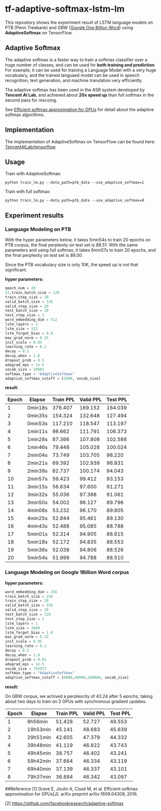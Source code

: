 # tf-adaptive-softmax-lstm-lm

This repository shows the experiment result of LSTM language models on PTB (Penn Treebank) and GBW ([Google One Billion Word](https://code.google.com/archive/p/1-billion-word-language-modeling-benchmark/)) using **AdaptiveSoftmax** on TensorFlow. 

## Adaptive Softmax

The adaptive softmax is a faster way to train a softmax classifier over a huge number of classes, and can be used for **both training and prediction**. For example, it can be used for training a Language Model with a very huge vocabulary, and the trained languaed model can be used in speech recognition, text generation, and machine translation very efficiently.

Tha adaptive softmax has been used in the ASR system developed by **Tencent AI Lab**, and achieved about **20x speed up** than full sotfmax in the second pass for rescoing.

See [Efficient softmax approximation for GPUs](https://arxiv.org/pdf/1609.04309v2.pdf) for detail about the adaptive softmax algorithms.

## Implementation

The implementation of AdaptiveSoftmax on TensorFlow can be found here: [TencentAILab/tensorflow](https://github.com/TencentAILab/tensorflow)

## Usage

Train with AdaptiveSoftmax:
```shell
python train_lm.py --data_path=ptb_data --use_adaptive_softmax=1
```
Train with full softmax:
```shell
python train_lm.py --data_path=ptb_data --use_adaptive_softmax=0
```

## Experiment results

### Language Modeling on PTB
With the hyper parameters below, it takes 5min54s to train 20 epochs on PTB corpus, the final perplexity on test set 
is *88.51*. With the same parameters and using full softmax, it takes 6min57s to train 20 epochs, and the final perplexity on test set is *89.00*. 

Since the PTB vocabulary size is only 10K, the speed up is not that significant.


**hyper parameters:**
```python
epoch_num = 20
51,train_batch_size = 128
train_step_size = 20
valid_batch_size = 128
valid_step_size = 20
test_batch_size = 20
test_step_size = 1
word_embedding_dim = 512
lstm_layers = 1
lstm_size = 512
lstm_forget_bias = 0.0
max_grad_norm = 0.25
init_scale = 0.05
learning_rate = 0.2
decay = 0.5
decay_when = 1.0
dropout_prob = 0.5
adagrad_eps = 1e-5
vocab_size = 10001
softmax_type = "AdaptiveSoftmax"
adaptive_softmax_cutoff = [2000, vocab_size]
```
**result:**

| Epoch | Elapse  | Train PPL | Valid PPL | Test PPL |
| ----- | ------  | ----------| --------- | -------- |
|  1    | 0min18s |   376.407 |  169.152  |  164.039 |
|  2    | 0min35s |   154.324 |  132.648  |  127.494 |
|  3    | 0min53s |   117.210 |  118.547  |  113.197 |
|  4    | 1min11s |    98.662 |  111.791  |  106.373 |
|  5    | 1min28s |    87.366 |  107.808  |  102.588 |
|  6    | 1min46s |    79.448 |  105.028  |  100.024 |
|  7    | 2min04s |    73.749 |  103.705  |   98.220 |
|  8    | 2min21s |    69.392 |  102.939  |   96.931 |
|  9    | 2min39s |    62.737 |  100.174  |   94.043 |
|  10   | 2min57s |    59.423 |   99.412  |   93.153 |
|  11   | 3min15s |    56.634 |   97.600  |   91.271 |
|  12   | 3min32s |    55.036 |   97.388  |   91.061 |
|  13   | 3min50s |    54.002 |   96.127  |   89.796 |
|  14   | 4min08s |    53.232 |   96.170  |   89.805 |
|  15   | 4min25s |    52.844 |   95.461  |   89.130 |
|  16   | 4min43s |    52.488 |   95.085  |   88.788 |
|  17   | 5min01s |    52.314 |   94.905  |   88.615 |
|  18   | 5min18s |    52.172 |   94.835  |   88.553 |
|  19   | 5min36s |    52.038 |   94.806  |   88.526 |
|  20   | 5min54s |    51.998 |   94.788  |   88.510 |


### Language Modeling on Google 1Billion Word corpus

**hyper parameters:**
```python
word_embedding_dim = 256
train_batch_size = 256
train_step_size = 20
valid_batch_size = 256
valid_step_size = 20
test_batch_size = 128
test_step_size = 1
lstm_layers = 1
lstm_size = 2048
lstm_forget_bias = 1.0
max_grad_norm = 0.25
init_scale = 0.05
learning_rate = 0.1
decay = 0.5
decay_when = 1.0
dropout_prob = 0.01
adagrad_eps = 1e-5
vocab_size = 793471
softmax_type = "AdaptiveSoftmax"
adaptive_softmax_cutoff = [4000,40000,200000, vocab_size]
```
**result:**

On GBW corpus, we achived a perplexcity of 43.24 after 5 epochs, taking about two days to train on 2 GPUs with synchronous gradient updates.

| Epoch | Elapse | Train PPL | Valid PPL | Test PPL |
| ----- | ------ | --------- | --------- | -------- |
|  1    | 9h56min|  51.428   |  52.727   | 49.553   |
|  2    |19h53min|  45.141   |  48.683   | 45.639   |
|  3    |29h51min|  42.605   |  47.379   | 44.332   |
|  4    |39h48min|  41.119   |  46.822   | 43.743   |
|  5    |49h45min|  38.757   |  46.402   | 43.241   |
|  6    |59h42min|  37.664   |  46.334   | 43.119   |
|  7    |69h40min|  37.139   |  46.337   | 43.101   |
|  8    |79h37min|  36.884   |  46.342   | 43.097   |

##Reference
[1] Grave E, Joulin A, Cissé M, et al. Efficient softmax approximation for GPUs[J]. arXiv preprint arXiv:1609.04309, 2016.

[2] https://github.com/facebookresearch/adaptive-softmax
